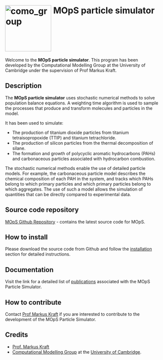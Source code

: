 # <img align="top" src="https://user-images.githubusercontent.com/32139876/92795750-8767bf00-f3a8-11ea-921a-17fac1435171.png" alt="como_group" width="150"/> MOpS particle simulator

Welcome to the **MOpS particle simulator**. This program has been developed by the Computational Modelling Group at the University of Cambridge under the supervision of Prof Markus Kraft.

## Description

The **MOpS particle simulator** uses stochastic numerical methods to solve population balance equations. A weighting time algorithm is used to sample the processes that produce and transform molecules and particles in the model.

It has been used to simulate:
 - The production of titanium dioxide particles from titanium tetraisopropoxide (TTIP) and titanium tetrachloride.
 - The production of silicon particles from the thermal decomposition of silane.
 - The formation and growth of polycyclic aromatic hydrocarbons (PAHs) and carbonaceous particles associated with hydrocarbon combustion.

The stochastic numerical methods enable the use of detailed particle models. For example, the carbonaceous particle model describes the chemical composition of each PAH in the system, and tracks which PAHs belong to which primary particles and which primary particles belong to which aggregates. The use of such a model allows the simulation of quantities that can be directly compared to experimental data.

## Source code repository

[MOpS Github Repository](https://github.com/ucam-ceb-como/MOpS) - contains the latest source code for MOpS.

## How to install

Please download the source code from Github and follow the [installation](https://github.com/ucam-ceb-como/MOpS_installation) section for detailed instructions.

## Documentation

Visit the link for a detailed list of [publications](https://como.ceb.cam.ac.uk/publications/nano/) associated with the MOpS Particle Simulator.

## How to contribute

Contact [Prof Markus Kraft](https://como.ceb.cam.ac.uk/people/mk306/) if you are interested to contribute to the development of the MOpS Particle Simulator.
## Credits

- [Prof. Markus Kraft](https://como.ceb.cam.ac.uk/people/mk306/)
- [Computational Modelling Group](https://como.ceb.cam.ac.uk) at the [University of Cambridge](https://www.cam.ac.uk/).